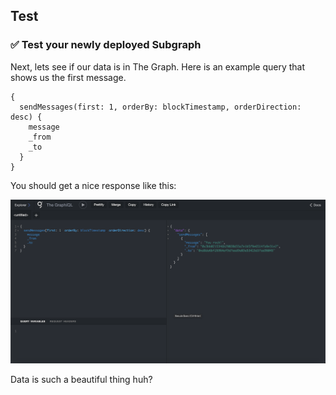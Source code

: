 ## Test

### ✅ Test your newly deployed Subgraph

Next, lets see if our data is in The Graph. Here is an example query that shows us the first message.

```
{
  sendMessages(first: 1, orderBy: blockTimestamp, orderDirection: desc) {
    message
    _from
    _to
  }
}
```

You should get a nice response like this:

![](/public/images/The_Graph-SE2-Subgraph-package/section-1/1_4_1.png)

Data is such a beautiful thing huh?

